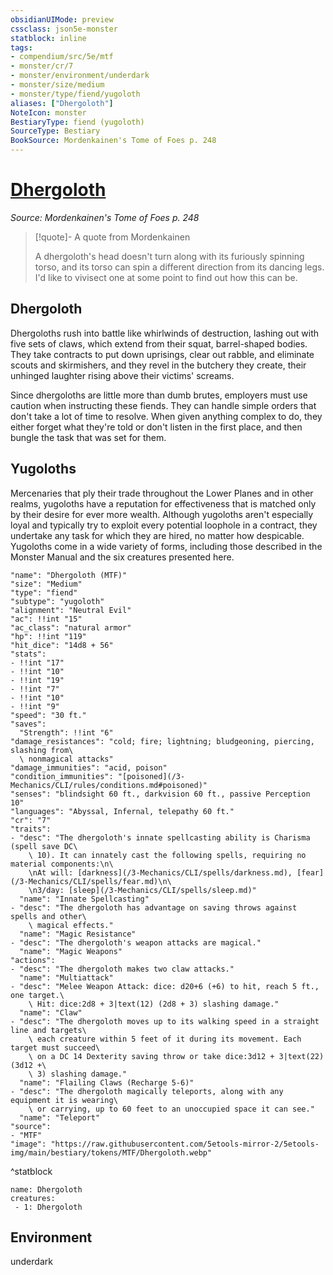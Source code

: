 ```yaml
---
obsidianUIMode: preview
cssclass: json5e-monster
statblock: inline
tags:
- compendium/src/5e/mtf
- monster/cr/7
- monster/environment/underdark
- monster/size/medium
- monster/type/fiend/yugoloth
aliases: ["Dhergoloth"]
NoteIcon: monster
BestiaryType: fiend (yugoloth)
SourceType: Bestiary
BookSource: Mordenkainen's Tome of Foes p. 248
---
```

# [Dhergoloth](3-Mechanics\CLI\bestiary\fiend/dhergoloth-mtf.md)
*Source: Mordenkainen's Tome of Foes p. 248*  

> [!quote]- A quote from Mordenkainen  
> 
> A dhergoloth's head doesn't turn along with its furiously spinning torso, and its torso can spin a different direction from its dancing legs. I'd like to vivisect one at some point to find out how this can be.

## Dhergoloth

Dhergoloths rush into battle like whirlwinds of destruction, lashing out with five sets of claws, which extend from their squat, barrel-shaped bodies. They take contracts to put down uprisings, clear out rabble, and eliminate scouts and skirmishers, and they revel in the butchery they create, their unhinged laughter rising above their victims' screams.

Since dhergoloths are little more than dumb brutes, employers must use caution when instructing these fiends. They can handle simple orders that don't take a lot of time to resolve. When given anything complex to do, they either forget what they're told or don't listen in the first place, and then bungle the task that was set for them.

## Yugoloths

Mercenaries that ply their trade throughout the Lower Planes and in other realms, yugoloths have a reputation for effectiveness that is matched only by their desire for ever more wealth. Although yugoloths aren't especially loyal and typically try to exploit every potential loophole in a contract, they undertake any task for which they are hired, no matter how despicable. Yugoloths come in a wide variety of forms, including those described in the Monster Manual and the six creatures presented here.

```statblock
"name": "Dhergoloth (MTF)"
"size": "Medium"
"type": "fiend"
"subtype": "yugoloth"
"alignment": "Neutral Evil"
"ac": !!int "15"
"ac_class": "natural armor"
"hp": !!int "119"
"hit_dice": "14d8 + 56"
"stats":
- !!int "17"
- !!int "10"
- !!int "19"
- !!int "7"
- !!int "10"
- !!int "9"
"speed": "30 ft."
"saves":
  "Strength": !!int "6"
"damage_resistances": "cold; fire; lightning; bludgeoning, piercing, slashing from\
  \ nonmagical attacks"
"damage_immunities": "acid, poison"
"condition_immunities": "[poisoned](/3-Mechanics/CLI/rules/conditions.md#poisoned)"
"senses": "blindsight 60 ft., darkvision 60 ft., passive Perception 10"
"languages": "Abyssal, Infernal, telepathy 60 ft."
"cr": "7"
"traits":
- "desc": "The dhergoloth's innate spellcasting ability is Charisma (spell save DC\
    \ 10). It can innately cast the following spells, requiring no material components:\n\
    \nAt will: [darkness](/3-Mechanics/CLI/spells/darkness.md), [fear](/3-Mechanics/CLI/spells/fear.md)\n\
    \n3/day: [sleep](/3-Mechanics/CLI/spells/sleep.md)"
  "name": "Innate Spellcasting"
- "desc": "The dhergoloth has advantage on saving throws against spells and other\
    \ magical effects."
  "name": "Magic Resistance"
- "desc": "The dhergoloth's weapon attacks are magical."
  "name": "Magic Weapons"
"actions":
- "desc": "The dhergoloth makes two claw attacks."
  "name": "Multiattack"
- "desc": "Melee Weapon Attack: dice: d20+6 (+6) to hit, reach 5 ft., one target.\
    \ Hit: dice:2d8 + 3|text(12) (2d8 + 3) slashing damage."
  "name": "Claw"
- "desc": "The dhergoloth moves up to its walking speed in a straight line and targets\
    \ each creature within 5 feet of it during its movement. Each target must succeed\
    \ on a DC 14 Dexterity saving throw or take dice:3d12 + 3|text(22) (3d12 +\
    \ 3) slashing damage."
  "name": "Flailing Claws (Recharge 5-6)"
- "desc": "The dhergoloth magically teleports, along with any equipment it is wearing\
    \ or carrying, up to 60 feet to an unoccupied space it can see."
  "name": "Teleport"
"source":
- "MTF"
"image": "https://raw.githubusercontent.com/5etools-mirror-2/5etools-img/main/bestiary/tokens/MTF/Dhergoloth.webp"
```
^statblock

```encounter-table
name: Dhergoloth
creatures:
 - 1: Dhergoloth
```

## Environment

underdark